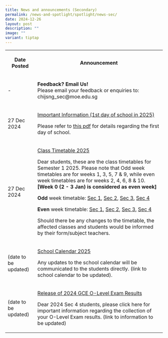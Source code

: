 ```yaml
---
title: News and announcements (Secondary)
permalink: /news-and-spotlight/spotlight/news-sec/
date: 2024-12-26
layout: post
description: ""
image: ""
variant: tiptap
---
```

<table style="minWidth: 50px">
<colgroup>
<col>
<col>
</colgroup>
<tbody>
<tr>
<th rowspan="1" colspan="1">
<p>Date Posted</p>
</th>
<th rowspan="1" colspan="1">
<p>Announcement</p>
</th>
</tr>
<tr>
<td rowspan="1" colspan="1">
<p>-</p>
</td>
<td rowspan="1" colspan="1">
<p><strong>Feedback? Email Us!</strong> 
<br>Please email your feedback or enquiries to: chijsng_sec@moe.edu.sg</p>
</td>
</tr>
<tr>
<td rowspan="1" colspan="1">
<p>27 Dec 2024</p>
</td>
<td rowspan="1" colspan="1">
<p><u>Important Information (1st day of school in 2025)</u>
</p>
<p></p>
<p>Please refer to <a href="/files/PDF for announcements/Secondary/2025___First_Day_of_School_Info__to_be_hosted_on_school_website_.pdf" rel="noopener nofollow" target="_blank">this pdf</a> for
details regarding the first day of school.</p>
<p></p>
</td>
</tr>
<tr>
<td rowspan="1" colspan="1">
<p>27 Dec 2024</p>
</td>
<td rowspan="1" colspan="1">
<p><u>Class Timetable 2025</u>
</p>
<p>Dear students, these are the class timetables for Semester 1 2025. Please
note that Odd week timetables are for weeks 1, 3, 5, 7 &amp; 9, while even
week timetables are for weeks 2, 4, 6, 8 &amp; 10. <strong>[Week 0 (2 - 3 Jan) is considered as even week]</strong>
</p>
<p><strong>Odd </strong>week timetable: <a href="/files/PDF for announcements/Secondary/Timetable/2025_SEM_1__Odd_Week__Sec_1_caa_241223.pdf" rel="noopener nofollow" target="_blank">Sec 1</a>,
<a href="/files/PDF for announcements/Secondary/Timetable/2025_SEM_1__Odd_Week__Sec_2_caa_241223.pdf" rel="noopener nofollow" target="_blank">Sec 2</a>, <a href="/files/PDF for announcements/Secondary/Timetable/2025_SEM_1__Odd_Week__Sec_3_caa_241223.pdf" rel="noopener nofollow" target="_blank">Sec 3</a>,
<a href="/files/PDF for announcements/Secondary/Timetable/2025_SEM_1__Odd_Week__Sec_4_caa_241223.pdf" rel="noopener nofollow" target="_blank">Sec 4</a>
</p>
<p><strong>Even </strong>week timetable: <a href="/files/PDF for announcements/Secondary/Timetable/2025_SEM_1__Even_Week__Sec_1_caa_241223.pdf" rel="noopener nofollow" target="_blank">Sec 1</a>,
<a href="/files/PDF for announcements/Secondary/Timetable/2025_SEM_1__Even_Week__Sec_2_caa_241223.pdf" rel="noopener nofollow" target="_blank">Sec 2</a>, <a href="/files/PDF for announcements/Secondary/Timetable/2025_SEM_1__Even_Week__Sec_3_caa_241223.pdf" rel="noopener nofollow" target="_blank">Sec 3</a>,
<a href="/files/PDF for announcements/Secondary/Timetable/2025_SEM_1__Even_Week__Sec_4_caa_241223.pdf" rel="noopener nofollow" target="_blank">Sec 4</a>
</p>
<p></p>
<p>Should there be any changes to the timetable, the affected classes and
students would be informed by their form/subject teachers.</p>
</td>
</tr>
<tr>
<td rowspan="1" colspan="1">
<p>(date to be updated)</p>
</td>
<td rowspan="1" colspan="1">
<p><u>School Calendar 2025</u>
</p>
<p>Any updates to the school calendar will be communicated to the students
directly. (link to school calendar to be updated).</p>
</td>
</tr>
<tr>
<td rowspan="1" colspan="1">
<p>(date to be updated)</p>
</td>
<td rowspan="1" colspan="1">
<p><u>Release of 2024 GCE O-Level Exam Results</u>
</p>
<p>Dear 2024 Sec 4 students, please click here for important information
regarding the collection of your O-Level Exam results. (link to information
to be updated)</p>
</td>
</tr>
</tbody>
</table>
<p></p>